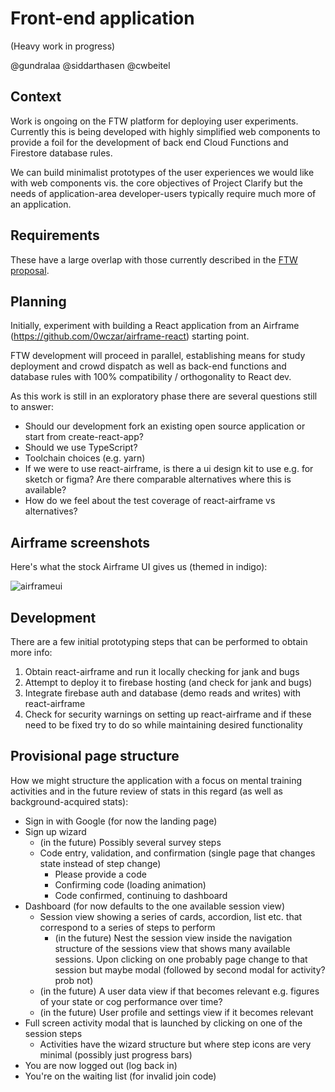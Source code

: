 # Front-end application

(Heavy work in progress)

@gundralaa @siddarthasen @cwbeitel

## Context

Work is ongoing on the FTW platform for deploying user experiments. Currently this is being developed with highly simplified web components to provide a foil for the development of back end Cloud Functions and Firestore database rules.

We can build minimalist prototypes of the user experiences we would like with web components vis. the core objectives of Project Clarify but the needs of application-area developer-users typically require much more of an application.

## Requirements

These have a large overlap with those currently described in the [FTW proposal](https://docs.cl4rify.org/projects/proposals/user_studies_ftw.html#requirements).

## Planning

Initially, experiment with building a React application from an Airframe (https://github.com/0wczar/airframe-react) starting point.

FTW development will proceed in parallel, establishing means for study deployment and crowd dispatch as well as back-end functions and database rules with 100% compatibility / orthogonality to React dev.

As this work is still in an exploratory phase there are several questions still to answer:
- Should our development fork an existing open source application or start from create-react-app?
- Should we use TypeScript?
- Toolchain choices (e.g. yarn)
- If we were to use react-airframe, is there a ui design kit to use e.g. for sketch or figma? Are there comparable alternatives where this is available?
- How do we feel about the test coverage of react-airframe vs alternatives?

## Airframe screenshots

Here's what the stock Airframe UI gives us (themed in indigo):

![airframeui](/react-airframe-fig.png)


## Development

There are a few initial prototyping steps that can be performed to obtain more info:
1. Obtain react-airframe and run it locally checking for jank and bugs
2. Attempt to deploy it to firebase hosting (and check for jank and bugs)
3. Integrate firebase auth and database (demo reads and writes) with react-airframe
4. Check for security warnings on setting up react-airframe and if these need to be fixed try to do so while maintaining desired functionality

## Provisional page structure

How we might structure the application with a focus on mental training activities and in the future review of stats in this regard (as well as background-acquired stats):

- Sign in with Google (for now the landing page)
- Sign up wizard
  - (in the future) Possibly several survey steps
  - Code entry, validation, and confirmation (single page that changes state instead of step change)
    - Please provide a code
    - Confirming code (loading animation)
    - Code confirmed, continuing to dashboard
- Dashboard (for now defaults to the one available session view)
  - Session view showing a series of cards, accordion, list etc. that correspond to a series of steps to perform
    - (in the future) Nest the session view inside the navigation structure of the sessions view that shows many available sessions. Upon clicking on one probably page change to that session but maybe modal (followed by second modal for activity? prob not)
  - (in the future) A user data view if that becomes relevant e.g. figures of your state or cog performance over time?
  - (in the future) User profile and settings view if it becomes relevant
- Full screen activity modal that is launched by clicking on one of the session steps
  - Activities have the wizard structure but where step icons are very minimal (possibly just progress bars)
- You are now logged out (log back in)
- You're on the waiting list (for invalid join code)

